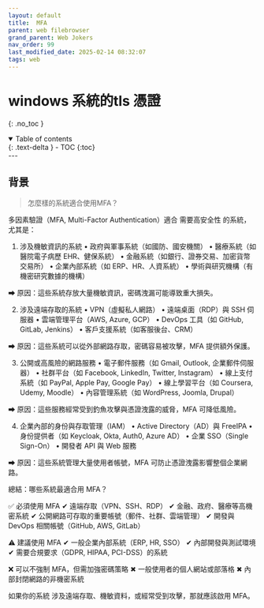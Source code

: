 ```yaml
---
layout: default
title:  MFA
parent: web filebrowser
grand_parent: Web Jokers
nav_order: 99
last_modified_date: 2025-02-14 08:32:07
tags: web
---
```


#  windows 系統的tls 憑證
{: .no_toc }

<details open markdown="block">
  <summary>
    Table of contents
  </summary>
  {: .text-delta }
- TOC
{:toc}
</details>
---

## 背景


> 怎麼樣的系統適合使用MFA？

多因素驗證（MFA, Multi-Factor Authentication）適合 需要高安全性 的系統，尤其是：

1. 涉及機敏資訊的系統
	•	政府與軍事系統（如國防、國安機關）
	•	醫療系統（如醫院電子病歷 EHR、健保系統）
	•	金融系統（如銀行、證券交易、加密貨幣交易所）
	•	企業內部系統（如 ERP、HR、人資系統）
	•	學術與研究機構（有機密研究數據的機構）

➡ 原因：這些系統存放大量機敏資訊，密碼洩漏可能導致重大損失。

2. 涉及遠端存取的系統
	•	VPN（虛擬私人網路）
	•	遠端桌面（RDP）與 SSH 伺服器
	•	雲端管理平台（AWS, Azure, GCP）
	•	DevOps 工具（如 GitHub, GitLab, Jenkins）
	•	客戶支援系統（如客服後台、CRM）

➡ 原因：這些系統可以從外部網路存取，密碼容易被攻擊，MFA 提供額外保護。

3. 公開或高風險的網路服務
	•	電子郵件服務（如 Gmail, Outlook, 企業郵件伺服器）
	•	社群平台（如 Facebook, LinkedIn, Twitter, Instagram）
	•	線上支付系統（如 PayPal, Apple Pay, Google Pay）
	•	線上學習平台（如 Coursera, Udemy, Moodle）
	•	內容管理系統（如 WordPress, Joomla, Drupal）

➡ 原因：這些服務經常受到釣魚攻擊與憑證洩露的威脅，MFA 可降低風險。

4. 企業內部的身份與存取管理（IAM）
	•	Active Directory（AD）與 FreeIPA
	•	身份提供者（如 Keycloak, Okta, Auth0, Azure AD）
	•	企業 SSO（Single Sign-On）
	•	開發者 API 與 Web 服務

➡ 原因：這些系統管理大量使用者帳號，MFA 可防止憑證洩露影響整個企業網路。

總結：哪些系統最適合用 MFA？

✅ 必須使用 MFA
✔ 遠端存取（VPN、SSH、RDP）
✔ 金融、政府、醫療等高機密系統
✔ 公開網路可存取的重要帳號（郵件、社群、雲端管理）
✔ 開發與 DevOps 相關帳號（GitHub, AWS, GitLab）

⚠ 建議使用 MFA
✔ 一般企業內部系統（ERP, HR, SSO）
✔ 內部開發與測試環境
✔ 需要合規要求（GDPR, HIPAA, PCI-DSS）的系統

❌ 可以不強制 MFA，但需加強密碼策略
✖ 一般使用者的個人網站或部落格
✖ 內部封閉網路的非機密系統

如果你的系統 涉及遠端存取、機敏資料，或經常受到攻擊，那就應該啟用 MFA。

